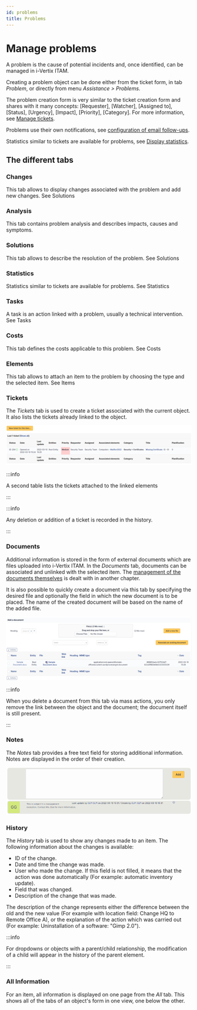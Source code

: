 ```yaml
---
id: problems
title: Problems
---
```


# Manage problems

A problem is the cause of potential incidents and, once identified, can
be managed in i-Vertix ITAM.

Creating a problem object can be done either from the ticket form, in
tab *Problem*, or directly from menu *Assistance \> Problems*.

The problem creation form is very similar to the ticket creation form
and shares with it many concepts: [Requester],
[Watcher], [Assigned to], [Status],
[Urgency], [Impact], [Priority],
[Category]. For more information, see
[Manage tickets](../../modules/assistance/tickets/ticketmanagement).


Problems use their own notifications, see
[configuration of email follow-ups](../../modules/configuration/notifications/email_notifications).

Statistics similar to tickets are available for problems, see
[Display statistics](../../modules/assistance/statistics).

## The different tabs

### Changes

This tab allows to display changes associated with the problem and add
new changes. See
Solutions

### Analysis

This tab contains problem analysis and describes impacts, causes and
symptoms.

### Solutions

This tab allows to describe the resolution of the problem. See
Solutions

### Statistics

Statistics similar to tickets are available for problems. See
Statistics

### Tasks

A task is an action linked with a problem, usually a technical
intervention. See
Tasks

### Costs

This tab defines the costs applicable to this problem. See
Costs

### Elements

This tab allows to attach an item to the problem by choosing the type
and the selected item. See
Items

### Tickets

The *Tickets* tab is used to create a ticket associated with the current
object. It also lists the tickets already linked to the object.

![Image of the ticket list](../../assets/modules/tabs/images/tickets.png)

:::info

A second table lists the tickets attached to the linked elements

:::

:::info

Any deletion or addition of a ticket is recorded in the history.

:::

### Documents

Additional information is stored in the form of external documents which
are files uploaded into i-Vertix ITAM. In the *Documents* tab, documents can be
associated and unlinked with the selected item. The
[management of the documents themselves](../../modules/management/documents) is dealt with in another chapter.

It is also possible to quickly create a document via this tab by
specifying the desired file and optionally the field in which the new
document is to be placed. The name of the created document will be based
on the name of the added file.

![Document creation screen](../../assets/modules/tabs/images/documents.png)

:::info

When you delete a document from this tab via mass actions, you only
remove the link between the object and the document; the document
itself is still present.

:::

### Notes

The *Notes* tab provides a free text field for storing additional
information. Notes are displayed in the order of their creation.

![View and enter a note](../../assets/modules/tabs/images/notes.png)

### History

The *History* tab is used to show any changes made to an item. The
following information about the changes is available:

- ID of the change.
- Date and time the change was made.
- User who made the change. If this field is not filled, it means that
  the action was done automatically (For example: automatic inventory
  update).
- Field that was changed.
- Description of the change that was made.

The description of the change represents either the difference between
the old and the new value (For example with location field: Change HQ to
Remote Office A), or the explanation of the action which was carried out
(For example: Uninstallation of a software: "Gimp 2.0").

:::info

For dropdowns or objects with a parent/child relationship, the
modification of a child will appear in the history of the parent
element.

:::

### All Information

For an item, all information is displayed on one page from the *All*
tab. This shows all of the tabs of an object's form in one view, one
below the other.

